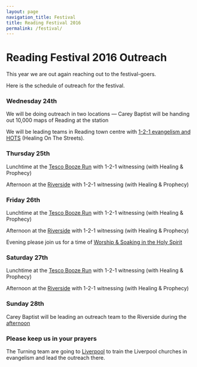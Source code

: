 ```yaml
---
layout: page
navigation_title: Festival
title: Reading Festival 2016
permalink: /festival/
---
```


# Reading Festival 2016 Outreach

This year we are out again reaching out to the festival-goers. 

Here is the schedule of outreach for the festival. 


### Wednesday 24th
We will be doing outreach in two locations — Carey Baptist will be handing out 10,000 maps of Reading at the station

We will be leading teams in Reading town centre with [1-2-1 evangelism and HOTS](https://readingoutreach.github.io/Reading-Festival-Outreach-2016/event/festival-town-24ampm.html/) (Healing On The Streets). 


### Thursday 25th
Lunchtime at the [Tesco Booze Run](https://readingoutreach.github.io/Reading-Festival-Outreach-2016/event/festival-booze-run-25th.html) with 1-2-1 witnessing (with Healing & Prophecy)

Afternoon at the [Riverside](https://readingoutreach.github.io/Reading-Festival-Outreach-2016/event/festival-riverside-25pm.html) with 1-2-1 witnessing (with Healing & Prophecy)


### Friday 26th
Lunchtime at the [Tesco Booze Run](https://readingoutreach.github.io/Reading-Festival-Outreach-2016/event/festival-booze-run-26am.html) with 1-2-1 witnessing (with Healing & Prophecy)

Afternoon at the [Riverside](https://readingoutreach.github.io/Reading-Festival-Outreach-2016/event/festival-riverside-26pm.html) with 1-2-1 witnessing (with Healing & Prophecy)

Evening please join us for a time of [Worship & Soaking in the Holy Spirit](https://readingoutreach.github.io/Reading-Festival-Outreach-2016/event/Soaking-200816.html)

### Saturday 27th
Lunchtime at the [Tesco Booze Run](https://readingoutreach.github.io/Reading-Festival-Outreach-2016/event/festival-riverside-am.html) with 1-2-1 witnessing (with Healing & Prophecy)

Afternoon at the [Riverside](https://readingoutreach.github.io/Reading-Festival-Outreach-2016/event/festival-riverside-pm.html) with 1-2-1 witnessing (with Healing & Prophecy)

### Sunday 28th
Carey Baptist will be leading an outreach team to the Riverside during the [afternoon](https://readingoutreach.github.io/Reading-Festival-Outreach-2016/event/festival-riverside-pm.html)

### Please keep us in your prayers
The Turning team are going to [Liverpool](https://readingoutreach.github.io/Reading-Festival-Outreach-2016/event/liverpool.html) to train the Liverpool churches in evangelism and lead the outreach there. 